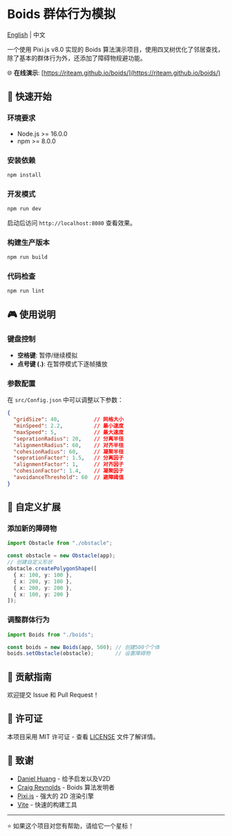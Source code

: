 # Boids 群体行为模拟

[English](README_EN.md) | 中文

一个使用 Pixi.js v8.0 实现的 Boids 算法演示项目，使用四叉树优化了邻居查找，除了基本的群体行为外，还添加了障碍物规避功能。

🌐 **在线演示**: [https://riteam.github.io/boids/](https://riteam.github.io/boids/)

## 🚀 快速开始

### 环境要求

- Node.js >= 16.0.0
- npm >= 8.0.0

### 安装依赖

```bash
npm install
```

### 开发模式

```bash
npm run dev
```

启动后访问 `http://localhost:8080` 查看效果。

### 构建生产版本

```bash
npm run build
```

### 代码检查

```bash
npm run lint
```

## 🎮 使用说明

### 键盘控制

- **空格键**: 暂停/继续模拟
- **点号键 (.)**: 在暂停模式下逐帧播放

### 参数配置

在 `src/Config.json` 中可以调整以下参数：

```json
{
  "gridSize": 40,           // 网格大小
  "minSpeed": 2.2,          // 最小速度
  "maxSpeed": 5,            // 最大速度
  "seprationRadius": 20,    // 分离半径
  "alignmentRadius": 60,    // 对齐半径
  "cohesionRadius": 60,     // 凝聚半径
  "seprationFactor": 1.5,   // 分离因子
  "alignmentFactor": 1,     // 对齐因子
  "cohesionFactor": 1.4,    // 凝聚因子
  "avoidanceThreshold": 60  // 避障阈值
}
```

## 🎨 自定义扩展

### 添加新的障碍物

```typescript
import Obstacle from "./obstacle";

const obstacle = new Obstacle(app);
// 创建自定义形状
obstacle.createPolygonShape([
  { x: 100, y: 100 },
  { x: 200, y: 100 },
  { x: 200, y: 200 },
  { x: 100, y: 200 }
]);
```

### 调整群体行为

```typescript
import Boids from "./boids";

const boids = new Boids(app, 500); // 创建500个个体
boids.setObstacle(obstacle);       // 设置障碍物
```

## 🤝 贡献指南

欢迎提交 Issue 和 Pull Request！

## 📄 许可证

本项目采用 MIT 许可证 - 查看 [LICENSE](LICENSE) 文件了解详情。

## 🙏 致谢

- [Daniel Huang](https://github.com/cubeDhuang/boids) - 给予启发以及V2D
- [Craig Reynolds](https://www.red3d.com/cwr/boids/) - Boids 算法发明者
- [Pixi.js](https://pixijs.com/) - 强大的 2D 渲染引擎
- [Vite](https://vitejs.dev/) - 快速的构建工具

---

⭐ 如果这个项目对您有帮助，请给它一个星标！
